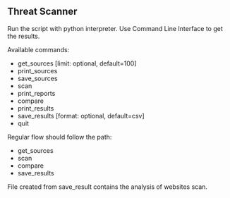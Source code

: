 Threat Scanner
-

Run the script with python interpreter.
Use Command Line Interface to get the results.

Available commands:
- get_sources [limit: optional, default=100]
- print_sources
- save_sources
- scan
- print_reports
- compare
- print_results
- save_results [format: optional, default=csv]
- quit

Regular flow should follow the path:
- get_sources
- scan
- compare
- save_results

File created from save_result contains the analysis of websites scan.